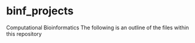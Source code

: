 # binf_projects
Computational Bioinformatics
The following is an outline of the files within this repository
